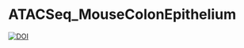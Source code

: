 # ATACSeq_MouseColonEpithelium

[![DOI](https://zenodo.org/badge/432261933.svg)](https://zenodo.org/badge/latestdoi/432261933) 
